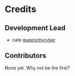 # Credits

## Development Lead

- nate [queencitycyber](https://github.com/queencitycyber)

## Contributors

None yet. Why not be the first?